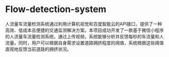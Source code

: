 # Flow-detection-system
人流量车流量检测系统通过利用计算机视觉和百度智能云的API接口，提供了一种高效、低成本且便捷的交通监测解决方案。本项目成功开发了一款基于微信小程序的人流量车流量检测系统。通过上传视频，系统能够分析并反馈每秒的车流量和人流量。同时，用户可以根据自身需求设置道路拥挤程度的阈值，系统根据这些阈值直观地反馈当前道路的拥挤状况。

